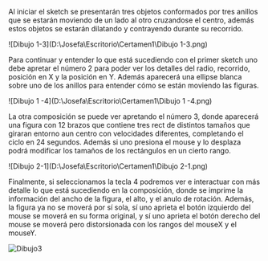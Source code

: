 Al iniciar el sketch se presentarán tres objetos conformados por tres anillos que se estarán moviendo de un lado al otro cruzandose el centro, además estos objetos se estarán dilatando y contrayendo durante su recorrido. 

![Dibujo 1-3](D:\Josefa\Escritorio\Certamen1\Dibujo 1-3.png)

Para continuar y entender lo que está sucediendo con el primer sketch uno debe apretar el número 2 para poder ver los detalles del radio, recorrido, posición en X y la posición en Y. Además aparecerá una ellipse blanca sobre uno de los anillos para entender cómo se están moviendo las figuras. 

![Dibujo 1 -4](D:\Josefa\Escritorio\Certamen1\Dibujo 1 -4.png)

La otra composición se puede ver apretando el número 3, donde aparecerá una figura con 12 brazos que contiene tres rect de distintos tamaños que giraran entorno aun centro con velocidades diferentes, completando el ciclo en 24 segundos. Además si uno presiona el mouse y lo desplaza podrá modificar los tamaños de los rectángulos en un cierto rango. 

![Dibujo 2-1](D:\Josefa\Escritorio\Certamen1\Dibujo 2-1.png)

Finalmente, si seleccionamos la tecla 4 podremos ver e interactuar con más detalle lo que está sucediendo en la composición, donde se imprime la información del ancho de la figura, el alto, y el anulo de rotación. Además, la figura ya no se moverá por sí sola, sí uno aprieta el botón izquierdo del mouse se moverá en su forma original, y sí uno aprieta el botón derecho del mouse se moverá pero distorsionada con los rangos del mouseX y el mouseY.  

![Dibujo3](D:\Josefa\Escritorio\Certamen1\Dibujo3.png)

